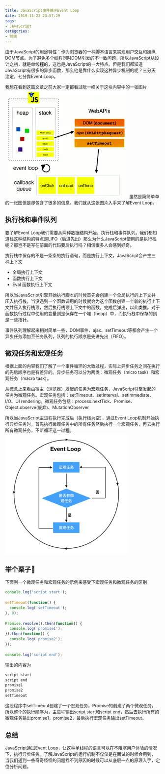 ```yaml
---
title: JavaScript事件循环Event Loop
date: 2019-11-22 23:57:29
tags: 
- JavaScript
categories: 
- 前端
---
```

由于JavaScript的用途特性：作为浏览器的一种脚本语言来实现用户交互和操纵DOM节点。为了避免多个线程同时DOM引发的不一致问题，所以JavaScript从设计之初，就是单线程的，这也是JavaScript的一大特点。但是我们都知道JavaScript有很多的异步函数，那么他是靠什么实现这种异步机制的呢？三分天注定，七分靠Event Loop。
<!-- more -->

<style>
img {
  width: 400px;
}
</style>

我想在看到这篇文章之前大家一定都看过阮一峰关于这块内容中的一张图片
![](../../images/article/event-loop/event-loop.png)
虽然是简简单单的一张图但是却包含了很多的信息。我们就从这张图片入手来了解Event Loop。

## 执行栈和事件队列
要了解Event Loop我们需要从两种数据结构开始，执行栈和事件队列。我们都知道栈这种结构的特点是LIFO（后进先出）那么为什么JavaScript使用的是执行栈呢？那岂不是写在前面的代码要后执行吗？相信很多人会感到好奇。

执行栈中保存的不是一条条的执行语句，而是执行上下文，JavaScript会产生三种上下文
- 全局执行上下文 
- 函数执行上下文 
- Eval 函数执行上下文

所以当JavaScript引擎开始执行脚本的时候首先会创建一个全局执行的上下文并压入执行栈，当没遇到一个函数调用的时候就会为这个函数创建一个新的执行上下文并压入执行栈顶，然后执行栈顶上下文中的函数，完成后弹出，以此类推。对于函数执行过程中使用的变量则是保存在一个堆（heap）中，而执行栈中保存的则是一些指针。

事件队列理解起来相对简单一些，DOM事件、ajax、setTimeout等都会产生一个异步任务添加至任务队列，队列的执行顺序是先进先出（FIFO）。

## 微观任务和宏观任务
根据上面的内容我们了解了一个事件循环的大致过程，实际上异步任务之间在执行的先后顺序也是有差异的。异步任务可以分为两类：微观任务（micro task）和宏观任务（macro task）。

从概念上来看由宿主（浏览器）发起的任务为宏观任务，JavaScript引擎发起的任务为微观任务。宏观任务包括：setTimeout、setInterval、setImmediate、I/O、UI rendering。微观任务包括：process.nextTick、Promise、Object.observe(废弃)、MutationObserver

所以当JavaScript主进程执行完成后（执行栈为空），通过Event Loop机制开始执行异步任务时，首先执行微观任务中的所有任务然后执行一个宏观任务，再去执行所有微观任务，不断循环这一过程。
![](../../images/article/event-loop/macrotask.jpg)

## 举个栗子🌰

下面列一个微观任务和宏观任务的示例来感受下宏观任务和微观任务的区别
``` js
console.log('script start');

setTimeout(function() {
  console.log('setTimeout');
}, 0);

Promise.resolve().then(function() {
  console.log('promise1');
}).then(function() {
  console.log('promise2');
});

console.log('script end');
```
输出的内容为
```js
script start
script end
promise1
promise2
setTimeout
```
这段程序中setTimeout创建了一个宏观任务，Promise的创建了两个微观任务，所以整个的执行顺序为，主进程输出script start和script end，然后去执行所有的微观任务输出promise1，promise2，最后执行宏观任务输出setTimeout。

## 总结

JavaScript通过Event Loop，让这种单线程的语言可以在不阻塞用户体验的情况下，执行异步任务。了解JavaScript的运行机制不仅仅是在面试的时候会用到，当我们遇到一些奇奇怪怪的问题找不到原因的时候可以从底层一点的原理入手，定位分析问题。



